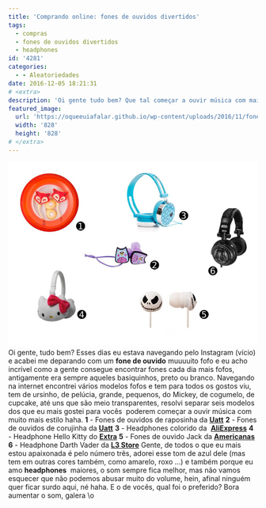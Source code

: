 ```yaml
---
title: 'Comprando online: fones de ouvidos divertidos'
tags:
  - compras
  - fones de ouvidos divertidos
  - headphones
id: '4281'
categories:
  - - Aleatoriedades
date: 2016-12-05 18:21:31
# <extra>
description: 'Oi gente tudo bem? Que tal começar a ouvir música com mais estilo? Saiba onde comprar fones de ouvidos fofos e divertidos, tem para todos os gostos e estilos'
featured_image: 
  url: 'https://oqueeuiafalar.github.io/wp-content/uploads/2016/11/fones-divertidos-comprar.jpg'
  width: '828'
  height: '828'
# </extra>
---
```


![fones-de-ouvido-fofos-onde-comprar](/wp-content/uploads/2016/11/fones-divertidos-comprar.jpg) Oi gente, tudo bem? Esses dias eu estava navegando pelo Instagram (vício) e acabei me deparando com um **fone de ouvido** muuuuito fofo e eu acho incrível como a gente consegue encontrar fones cada dia mais fofos, antigamente era sempre aqueles basiquinhos, preto ou branco. Navegando na internet encontrei vários modelos fofos e tem para todos os gostos viu, tem de ursinho, de pelúcia, grande, pequenos, do Mickey, de cogumelo, de cupcake, até uns que são meio transparentes, resolvi separar seis modelos dos que eu mais gostei para vocês  poderem começar a ouvir música com muito mais estilo haha. **1** - Fones de ouvidos de raposinha da [**Uatt**](http://www.uatt.com.br/product/presentes-criativos/22966/fones-de-ouvido-divertidos-funny-de-ouvido-uatt-raposa) **2** - Fones de ouvidos de corujinha da [**Uatt**](http://www.uatt.com.br/product/presentes-criativos/20515/fone-de-ouvido-corujinhas) **3** - Headphones colorido da  **[AliExpress](https://pt.aliexpress.com/store/product/6-Colors-Rockpapa-Love-Over-head-Boys-Girls-Kids-Childrens-Teens-Adult-DJ-Headphones-Headset-Earphones/804236_32247266180.html?detailNewVersion=&categoryId=63705)** **4** - Headphone Hello Kitty do [**Extra**](http://www.extra.com.br/audio/FonesdeOuvido/Fone-de-ouvido-de-pelucia-estereo-Hello-Kitty---Branco-KIT-AUDJPELUCHE-4722693.html?IdProduto=1988895&recsource=btermo&rectype=p1_op_s6) **5** - Fones de ouvido Jack da [**Americanas**](http://www.americanas.com.br/produto/9179114?oferta=393137393131362e343834343133313030303130362e4e4557) **6** - Headphone Darth Vader da [**L3 Store**](https://www.l3store.com.br/headphone-darth-vader-dj-stereo-star-wars) Gente, de todos o que eu mais estou apaixonada é pelo número três, adorei esse tom de azul dele (mas tem em outras cores também, como amarelo, roxo ...) e também porque eu amo **headphones**  maiores, o som sempre fica melhor, mas não vamos esquecer que não podemos abusar muito do volume, hein, afinal ninguém quer ficar surdo aqui, né haha. E o de vocês, qual foi o preferido? Bora aumentar o som, galera \\o
